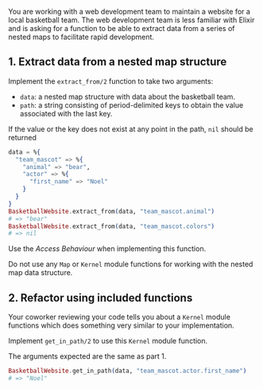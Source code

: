 You are working with a web development team to maintain a website for a local basketball team. The web development team is less familiar with Elixir and is asking for a function to be able to extract data from a series of nested maps to facilitate rapid development.

## 1. Extract data from a nested map structure

Implement the `extract_from/2` function to take two arguments:

- `data`: a nested map structure with data about the basketball team.
- `path`: a string consisting of period-delimited keys to obtain the value associated with the last key.

If the value or the key does not exist at any point in the path, `nil` should be returned

```elixir
data = %{
  "team_mascot" => %{
    "animal" => "bear",
    "actor" => %{
      "first_name" => "Noel"
    }
  }
}
BasketballWebsite.extract_from(data, "team_mascot.animal")
# => "bear"
BasketballWebsite.extract_from(data, "team_mascot.colors")
# => nil
```

Use the _Access Behaviour_ when implementing this function.

Do not use any `Map` or `Kernel` module functions for working with the nested map data structure.

## 2. Refactor using included functions

Your coworker reviewing your code tells you about a `Kernel` module functions which does something very similar to your implementation.

Implement `get_in_path/2` to use this `Kernel` module function.

The arguments expected are the same as part 1.

```elixir
BasketballWebsite.get_in_path(data, "team_mascot.actor.first_name")
# => "Noel"
```
